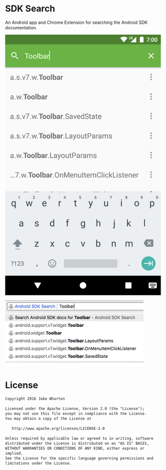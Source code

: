 SDK Search
==========

An Android app and Chrome Extension for searching the Android SDK documentation.

![](frontend/android/src/main/play/en-US/listing/phoneScreenshots/1.png)

![](frontend/chrome-extension/src/main/store/screenshots/1.png)



License
=======

    Copyright 2016 Jake Wharton

    Licensed under the Apache License, Version 2.0 (the "License");
    you may not use this file except in compliance with the License.
    You may obtain a copy of the License at

       http://www.apache.org/licenses/LICENSE-2.0

    Unless required by applicable law or agreed to in writing, software
    distributed under the License is distributed on an "AS IS" BASIS,
    WITHOUT WARRANTIES OR CONDITIONS OF ANY KIND, either express or implied.
    See the License for the specific language governing permissions and
    limitations under the License.
